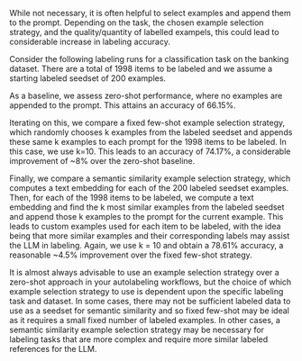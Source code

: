 While not necessary, it is often helpful to select examples and append them to the prompt. Depending on the task, the chosen example selection strategy, and the quality/quantity of labelled exampels, this could lead to considerable increase in labeling accuracy. 

Consider the following labeling runs for a classification task on the banking dataset. There are a total of 1998 items to be labeled and we assume a starting labeled seedset of 200 examples.

As a baseline, we assess zero-shot performance, where no examples are appended to the prompt. This attains an accuracy of 66.15%. 

Iterating on this, we compare a fixed few-shot example selection strategy, which randomly chooses k examples from the labeled seedset and appends these same k examples to each prompt for the 1998 items to be labeled. In this case, we use k=10. This leads to an accuracy of 74.17%, a considerable improvement of ~8% over the zero-shot baseline.

Finally, we compare a semantic similarity example selection strategy, which computes a text embedding for each of the 200 labeled seedset examples. Then, for each of the 1998 items to be labeled, we compute a text embedding and find the k most similar examples from the labeled seedset and append those k examples to the prompt for the current example. This leads to custom examples used for each item to be labeled, with the idea being that more similar examples and their corresponding labels may assist the LLM in labeling. Again, we use k = 10 and obtain a 78.61% accuracy, a reasonable ~4.5% improvement over the fixed few-shot strategy.

It is almost always advisable to use an example selection strategy over a zero-shot approach in your autolabeling workflows, but the choice of which example selection strategy to use is dependent upon the specific labeling task and dataset. In some cases, there may not be sufficient labeled data to use as a seedset for semantic similarity and so fixed few-shot may be ideal as it requires a small fixed number of labeled examples. In other cases, a semantic similarity example selection strategy may be necessary for labeling tasks that are more complex and require more similar labeled references for the LLM.